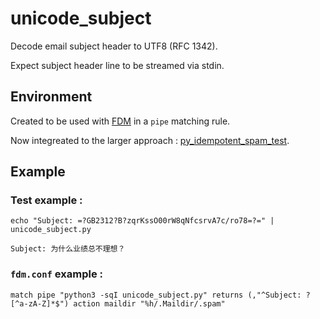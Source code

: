 # unicode_subject
Decode email subject header to UTF8 (RFC 1342).

Expect subject header line to be streamed via stdin.

## Environment
Created to be used with [FDM](https://github.com/nicm/fdm) in a `pipe` matching rule.

Now integreated to the larger approach : [py_idempotent_spam_test](https://github.com/Siltaar/py_idempotent_spam_test).

## Example

### Test example :
`echo "Subject: =?GB2312?B?zqrKssO00rW8qNfcsrvA7c/ro78=?=" | unicode_subject.py`

`Subject: 为什么业绩总不理想？`

### `fdm.conf` example :
`match pipe "python3 -sqI unicode_subject.py" returns (,"^Subject: ?[^a-zA-Z]*$") action maildir "%h/.Maildir/.spam"`
